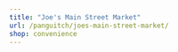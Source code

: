 ```yaml
---
title: "Joe's Main Street Market"
url: /panguitch/joes-main-street-market/
shop: convenience
---
```

